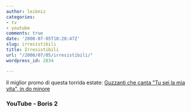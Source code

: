 ```yaml
---
author: leibniz
categories:
- tv
- youtube
comments: true
date: '2008-07-05T18:20:47Z'
slug: irresistibili
title: Irresistibili
url: "/2008/07/05/irresistibili/"
wordpress_id: 2834

---
```

Il miglior promo di questa torrida estate: [ Guzzanti che canta "Tu sei la mia vita", in do minore](https://it.youtube.com/watch?v=DXGtWpoSqZE)

### YouTube - Boris 2
